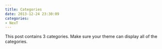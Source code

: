 ```yaml
---
title: Categories
date: 2013-12-24 23:30:09
categories:
- NexT
---
```


This post contains 3 categories. Make sure your theme can display all of the categories.
